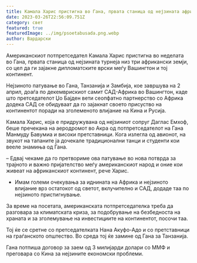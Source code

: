 ```yaml
---
title: Камала Харис пристигна во Гана, првата станица од нејзината африканска турнеја
date: 2023-03-26T22:56:09.751Z
category: свет
featured: true
featuredImage: ../img/psoetabusada.png.webp
author: Вардарски
---
```


Американскиот потпретседател Камала Харис пристигна во неделата во Гана, првата станица од нејзината турнеја низ три африкански земји, со цел да ги зајакне дипломатските врски меѓу Вашингтон и тој континент.

Нејзиното патување во Гана, Танзанија и Замбија, кое завршува на 2 април, доаѓа по декемврискиот самит САД-Африка во Вашингтон, каде што претседателот Џо Бајден вети сеопфатно партнерство со Африка додека САД се обидуваат да го зајакнат своето присуство на континентот поради на зголеменото влијание на Кина и Русија.

Камала Харис, која е придружувана од нејзиниот сопруг Даглас Емхоф, беше пречекана на аеродромот во Акра од потпретседателот на Гана Манмуду Бавумиа и високи претставници. Кога излегла од авионот, на звукот на тапаните ја дочекале традиционални танци и студенти кои вееле знамиња од Гана.

– Едвај чекаме да го претвориме ова патување во нова потврда за трајното и важно пријателство меѓу американскиот народ и оние кои живеат на африканскиот континент, рече Харис.

- Имам големи очекувања за иднината на Африка и нејзиното влијание врз остатокот од светот, вклучително и САД, додаде таа по нејзиното пристигнување.

За време на посетата, американската потпретседателка треба да разговара за климатската криза, за подобрување на безбедноста на храната и за зголемување на инвестициите на континентот, посочи таа.

Тој ќе се сретне со претседателката Нана Акуфо-Адо и со претставници на граѓанското општество. Во среда тој ќе замине од Гана за Танзанија.

Гана потпиша договор за заем од 3 милијарди долари со ММФ и преговара со Кина за нејзините економски проблеми.
